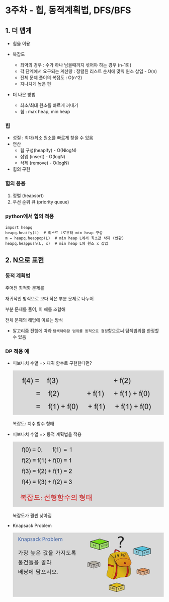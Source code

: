 # 3주차 - 힙, 동적계획법, DFS/BFS

## 1. 더 맵게

* 힙을 이용 

* 복잡도 

  * 최악의 경우 : 수가 하나 남을때까지 섞어야 하는 경우 (n-1회)
  * 각 단계에서 요구되는 계산량 : 정렬된 리스트 순서에 맞춰 원소 삽입 - O(n)
  * 전체 문제 풀이의 복잡도  : O(n^2)
  * 지나치게 높은 편 

* 더 나은 방법

  * 최소/최대 원소를 빠르게 꺼내기
  * 힙 : max heap, min heap

  

### 힙

* 성질 : 최대/최소 원소를 빠르게 찾을 수 있음
* 연산
  * 힙 구성(heapify) - O(NlogN)
  * 삽입 (insert) - O(logN)
  * 삭제 (remove) - O(logN)
* 힙의 구현



### 힙의 응용

1. 정렬 (heapsort)
2. 우선 순위 큐 (priority queue)



### python에서 힙의 적용

```
import heapq
heapq.heaify(L)  # 리스트 L로부터 min heap 구성
m = heapq.heappop(L)  # min heap L에서 최소값 삭제 (반환)
heapq.heappush(L, x)  # min heap L에 원소 x 삽입

```



## 2. N으로 표현

### 동적 계획법

주어진 최적화 문제를

재귀적인 방식으로 보다 작은 부분 문제로 나누어

부분 문제를 풀어, 이 해를 조합해

전체 문제의 해답에 이르는 방식



* 알고리즘 진행에 따라 `탐색해야할 범위를 동적으로 결정`함으로써 탐색범위를 한정할 수 있음



### DP 적용 예

* 피보나치 수열 => 재귀 함수로 구현한다면?

  ![image-20220726170838358](images/image-20220726170838358.png)

  복잡도: 지수 함수 형태



* 피보나치 수열 => 동적 계획법을 적용

  ![image-20220726171028887](images/image-20220726171028887.png)

  복잡도가 훨씬 낮아짐



* Knapsack Problem

  **![image-20220726171122499](images/image-20220726171122499.png)**